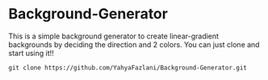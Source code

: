 # Background-Generator

This is a simple background generator to create linear-gradient backgrounds by deciding the direction and 2 colors. You can just clone and start using it!!

````
git clone https://github.com/YahyaFazlani/Background-Generator.git
````
